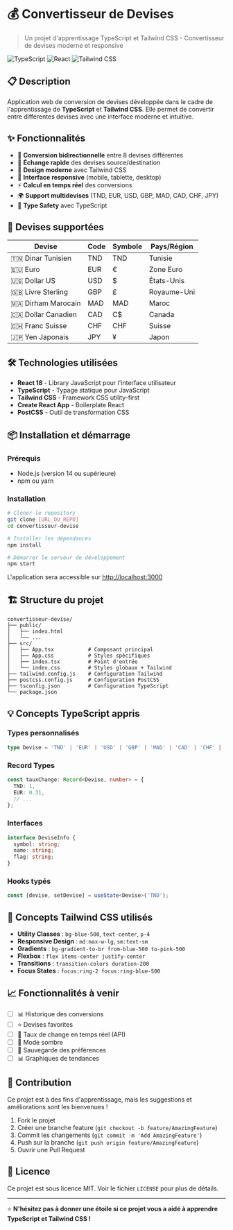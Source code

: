 # 💰 Convertisseur de Devises

> Un projet d'apprentissage TypeScript et Tailwind CSS - Convertisseur de devises moderne et responsive

![TypeScript](https://img.shields.io/badge/TypeScript-007ACC?style=for-the-badge&logo=typescript&logoColor=white)
![React](https://img.shields.io/badge/React-20232A?style=for-the-badge&logo=react&logoColor=61DAFB)
![Tailwind CSS](https://img.shields.io/badge/Tailwind_CSS-38B2AC?style=for-the-badge&logo=tailwind-css&logoColor=white)

## 📋 Description

Application web de conversion de devises développée dans le cadre de l'apprentissage de **TypeScript** et **Tailwind CSS**. Elle permet de convertir entre différentes devises avec une interface moderne et intuitive.

## ✨ Fonctionnalités

- 💱 **Conversion bidirectionnelle** entre 8 devises différentes
- 🔄 **Échange rapide** des devises source/destination
- 🎨 **Design moderne** avec Tailwind CSS
- 📱 **Interface responsive** (mobile, tablette, desktop)
- ⚡ **Calcul en temps réel** des conversions
- 🌍 **Support multidevises** (TND, EUR, USD, GBP, MAD, CAD, CHF, JPY)
- 🏁 **Type Safety** avec TypeScript

## 🚀 Devises supportées

| Devise | Code | Symbole | Pays/Région |
|--------|------|---------|-------------|
| 🇹🇳 Dinar Tunisien | TND | TND | Tunisie |
| 🇪🇺 Euro | EUR | € | Zone Euro |
| 🇺🇸 Dollar US | USD | $ | États-Unis |
| 🇬🇧 Livre Sterling | GBP | £ | Royaume-Uni |
| 🇲🇦 Dirham Marocain | MAD | MAD | Maroc |
| 🇨🇦 Dollar Canadien | CAD | C$ | Canada |
| 🇨🇭 Franc Suisse | CHF | CHF | Suisse |
| 🇯🇵 Yen Japonais | JPY | ¥ | Japon |

## 🛠️ Technologies utilisées

- **React 18** - Library JavaScript pour l'interface utilisateur
- **TypeScript** - Typage statique pour JavaScript
- **Tailwind CSS** - Framework CSS utility-first
- **Create React App** - Boilerplate React
- **PostCSS** - Outil de transformation CSS

## 📦 Installation et démarrage

### Prérequis
- Node.js (version 14 ou supérieure)
- npm ou yarn

### Installation

```bash
# Cloner le repository
git clone [URL_DU_REPO]
cd convertisseur-devise

# Installer les dépendances
npm install

# Démarrer le serveur de développement
npm start
```

L'application sera accessible sur [http://localhost:3000](http://localhost:3000)

## 🏗️ Structure du projet

```
convertisseur-devise/
├── public/
│   ├── index.html
│   └── ...
├── src/
│   ├── App.tsx           # Composant principal
│   ├── App.css           # Styles spécifiques
│   ├── index.tsx         # Point d'entrée
│   └── index.css         # Styles globaux + Tailwind
├── tailwind.config.js    # Configuration Tailwind
├── postcss.config.js     # Configuration PostCSS
├── tsconfig.json         # Configuration TypeScript
└── package.json
```

## 💡 Concepts TypeScript appris

### Types personnalisés
```typescript
type Devise = 'TND' | 'EUR' | 'USD' | 'GBP' | 'MAD' | 'CAD' | 'CHF' | 'JPY';
```

### Record Types
```typescript
const tauxChange: Record<Devise, number> = {
  TND: 1,
  EUR: 0.31,
  // ...
};
```

### Interfaces
```typescript
interface DeviseInfo {
  symbol: string;
  name: string;
  flag: string;
}
```

### Hooks typés
```typescript
const [devise, setDevise] = useState<Devise>('TND');
```

## 🎨 Concepts Tailwind CSS utilisés

- **Utility Classes** : `bg-blue-500`, `text-center`, `p-4`
- **Responsive Design** : `md:max-w-lg`, `sm:text-sm`
- **Gradients** : `bg-gradient-to-br from-blue-500 to-pink-500`
- **Flexbox** : `flex items-center justify-center`
- **Transitions** : `transition-colors duration-200`
- **Focus States** : `focus:ring-2 focus:ring-blue-500`

## 📈 Fonctionnalités à venir

- [ ] 📊 Historique des conversions
- [ ] ⭐ Devises favorites
- [ ] 📡 Taux de change en temps réel (API)
- [ ] 🌙 Mode sombre
- [ ] 💾 Sauvegarde des préférences
- [ ] 📊 Graphiques de tendances

## 🤝 Contribution

Ce projet est à des fins d'apprentissage, mais les suggestions et améliorations sont les bienvenues !

1. Fork le projet
2. Créer une branche feature (`git checkout -b feature/AmazingFeature`)
3. Commit les changements (`git commit -m 'Add AmazingFeature'`)
4. Push sur la branche (`git push origin feature/AmazingFeature`)
5. Ouvrir une Pull Request

## 📝 Licence

Ce projet est sous licence MIT. Voir le fichier `LICENSE` pour plus de détails.


---

⭐ **N'hésitez pas à donner une étoile si ce projet vous a aidé à apprendre TypeScript et Tailwind CSS !**
